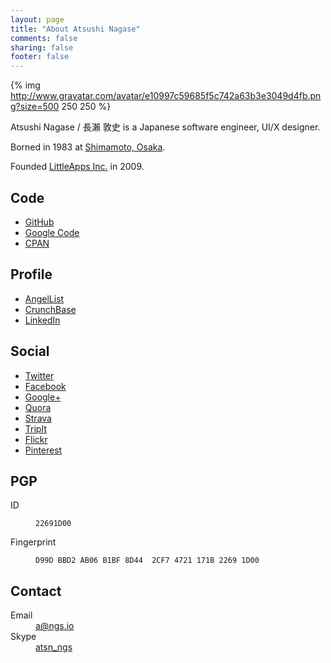 ```yaml
---
layout: page
title: "About Atsushi Nagase"
comments: false
sharing: false
footer: false
---
```


{% img http://www.gravatar.com/avatar/e10997c59685f5c742a63b3e3049d4fb.png?size=500 250 250 %}

Atsushi Nagase / 長瀨 敦史 is a Japanese software engineer, UI/X designer.

Borned in 1983 at [Shimamoto, Osaka](http://bit.ly/Q9gFNz).

Founded [LittleApps Inc.](http://littleapps.jp/) in 2009.


## Code
* [GitHub](https://github.com/ngs)
* [Google Code](http://code.google.com/u/atsnngs/)
* [CPAN](http://search.cpan.org/~ngs)

## Profile
* [AngelList](http://angel.co/ngs)
* [CrunchBase](http://www.crunchbase.com/person/atsushi-nagase)
* [LinkedIn](http://www.linkedin.com/in/ngsdev)

## Social
* [Twitter](https://twitter.com/ngs)
* [Facebook](https://www.facebook.com/atsnngs)
* [Google+](http://gplus.to/ngs)
* [Quora](http://www.quora.com/Atsushi-Nagase)
* [Strava](http://strava.com/athletes/ngs)
* [TripIt](https://www.tripit.com/people/ngs)
* [Flickr](http://www.flickr.com/photos/atsnngs)
* [Pinterest](http://pinterest.com/ngs)

## PGP
<dl>
<dt>ID</dt><dd><p><code>22691D00</code></p></dd>
<dt>Fingerprint</dt><dd><p><code>D99D BBD2 AB06 B1BF 8D44  2CF7 4721 171B 2269 1D00</code></p></dd>
</dl>

## Contact
<dl>
<dt>Email</dt>
<dd><a href="mailto:a@ngs.io">a@ngs.io</a></dd>
<dt>Skype</dt>
<dd><a href="skype:atsn_ngs?call">atsn_ngs</a></dd>
</dl>

